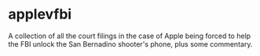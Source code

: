 # applevfbi
A collection of all the court filings in the case of Apple being forced to help the FBI unlock the San Bernadino shooter's phone, plus some commentary.
